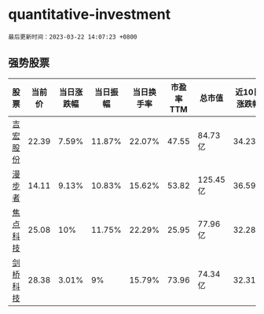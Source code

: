 # quantitative-investment

`最后更新时间：2023-03-22 14:07:23 +0800`

## 强势股票

|股票|当前价|当日涨跌幅|当日振幅|当日换手率|市盈率TTM|总市值|近10日涨跌幅|
|----|----|----|----|----|----|----|----|
|[吉宏股份](https://xueqiu.com/S/SZ002803)|22.39|7.59%|11.87%|22.07%|47.55|84.73亿|34.23%|
|[漫步者](https://xueqiu.com/S/SZ002351)|14.11|9.13%|10.83%|15.62%|53.82|125.45亿|36.59%|
|[焦点科技](https://xueqiu.com/S/SZ002315)|25.08|10%|11.75%|22.29%|25.95|77.96亿|32.28%|
|[剑桥科技](https://xueqiu.com/S/SH603083)|28.38|3.01%|9%|15.79%|73.96|74.34亿|32.31%|
